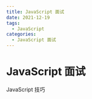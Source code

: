 ```yaml
---
title: JavaScript 面试
date: 2021-12-19
tags:
  - JavaScript
categories:
  - JavaScript 面试
---
```


# JavaScript 面试

JavaScript 技巧